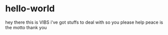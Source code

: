 # hello-world
hey there this is VIBS
i've got stuffs to deal with
so you please help
peace is the motto
thank you
